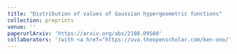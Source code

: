 ```yaml
---
title: "Distribution of values of Gaussian hypergeometric functions"
collection: preprints
venue: ''
paperurlArxiv: 'https://arxiv.org/abs/2108.09560'
collaborators: '(with <a href="https://uva.theopenscholar.com/ken-ono/">Ken Ono</a> and <a href="https://sites.google.com/view/neelam-saikia/home">Neelam Saikia</a>)'
---
```


